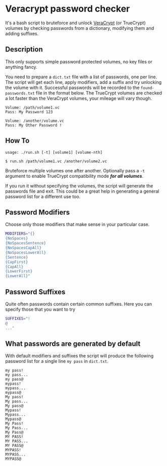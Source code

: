 # Veracrypt password checker

It's a bash script to bruteforce and unlock [VeraCrypt](https://www.veracrypt.fr/en/Home.html) (or TrueCrypt) volumes by checking passwords from a dictionary, modifying them and adding suffixes.

## Description
This only supports simple password protected volumes, no key files or anything fancy.

You need to prepare a `dict.txt` file with a list of passwords, one per line. The script will get each line, apply modifiers, add a suffix and try unlocking the volume with it. Successful passwords will be recorded to the `found-passwords.txt` file in the format below. The TrueCrypt volumes are checked a lot faster than the VeraCrypt volumes, your mileage will vary though.

```
Volume: /path/volume1.vc
Pass: My Password 123

Volume: /another/volume.vc
Pass: My Other Password !
```

## How To

`usage: ./run.sh [-t] [volume1] [volume-nth]`

`$ run.sh /path/volume1.vc /another/volume2.vc`

Bruteforce multiple volumes one after another. Optionally pass a `-t` argument to enable TrueCrypt compatibility mode ***for all volumes***.

If you run it without specifying the volumes, the script will generate the passwords file and exit. This could be a great help in generating a general password list for a different use too.

## Password Modifiers

Choose only those modifiers that make sense in your particular case.

```sh
MODIFIERS="{}
{NoSpaces}
{NoSpacesSentence}
{NoSpacesCapAll}
{NoSpacesLowerAll}
{Sentence}
{CapFirst}
{CapAll}
{LowerFirst}
{LowerAll}"
```

## Password Suffixes

Quite often passwords contain certain common suffixes. Here you can specify those that you want to try

```sh
SUFFIXES="!
@
..."
```

## What passwords are generated by default

With default modifiers and suffixes the script will produce the following password list for a single line `my pass` in `dict.txt`.

```
my pass!
my pass...
my pass@
mypass!
mypass...
mypass@
My pass!
My pass...
My pass@
Mypass!
Mypass...
Mypass@
My Pass!
My Pass...
My Pass@
MY PASS!
MY PASS...
MY PASS@
MYPASS!
MYPASS...
MYPASS@
```